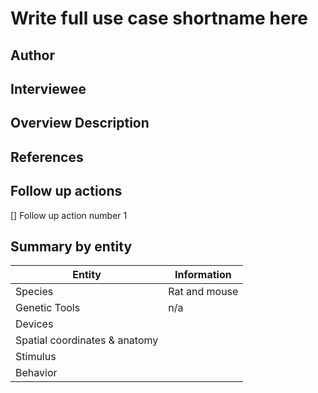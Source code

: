 <!-- For information on how to write GitHub .md files see https://guides.github.com/features/mastering-markdown/ -->

# Write full use case shortname here

## Author

<!-- Author of this use case. --->

## Interviewee

<!-- - Investigator 1 (Affiliation)-->
<!-- - Investigator 2 (Affiliation)-->

## Overview Description

<!-- Add information about the experimental design and scientific purpose -->

## References

<!--Use this space for information that may help people better understand the use case, like links to papers, source code, or data ,e.g:-->
<!-- - Source code: https://github.com/YourUser/YourRepository -->
<!-- - Documentation: https://link.to.docs -->
<!-- - Test data: https://link.to.test.data -->

## Follow up actions

[] Follow up action number 1

## Summary by entity

<!-- table summarizing the information by entities --->

Entity | Information
------------ | -------------
Species | Rat and mouse
Genetic Tools | n/a
Devices | 
Spatial coordinates & anatomy |
Stimulus |
Behavior |

